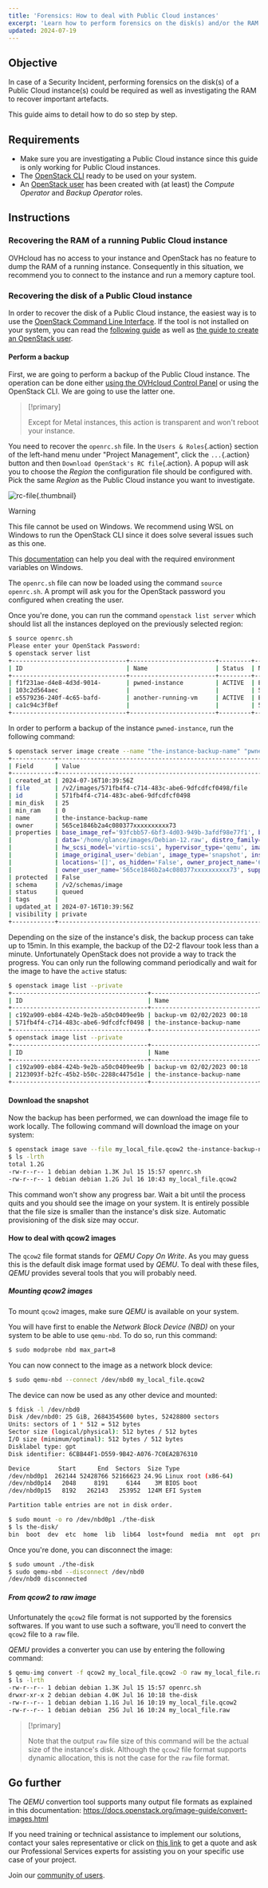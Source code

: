 ```yaml
---
title: 'Forensics: How to deal with Public Cloud instances'
excerpt: 'Learn how to perform forensics on the disk(s) and/or the RAM of a Public Cloud instance in case of a security incident'
updated: 2024-07-19
---
```


## Objective

In case of a Security Incident, performing forensics on the disk(s) of a Public Cloud instance(s) could be required as well as investigating the RAM to recover important artefacts.

This guide aims to detail how to do so step by step.

## Requirements

- Make sure you are investigating a Public Cloud instance since this guide is only working for Public Cloud instances.
- The [OpenStack CLI](/pages/public_cloud/compute/prepare_the_environment_for_using_the_openstack_api) ready to be used on your system.
- An [OpenStack user](/pages/public_cloud/compute/create_and_delete_a_user) has been created with (at least) the _Compute Operator_ and _Backup Operator_ roles.

## Instructions

### Recovering the RAM of a running Public Cloud instance

OVHcloud has no access to your instance and OpenStack has no feature to dump the RAM of a running instance. Consequently in this situation, we recommend you to connect to the instance and run a memory capture tool.

### Recovering the disk of a Public Cloud instance

In order to recover the disk of a Public Cloud instance, the easiest way is to use the [OpenStack Command Line Interface](https://docs.openstack.org/newton/user-guide/common/cli-overview.html). If the tool is not installed on your system, you can read the [following guide](/pages/public_cloud/compute/prepare_the_environment_for_using_the_openstack_api) as well as [the guide to create an OpenStack user](/pages/public_cloud/compute/create_and_delete_a_user).

#### Perform a backup

First, we are going to perform a backup of the Public Cloud instance. The operation can be done either [using the OVHcloud Control Panel](/pages/public_cloud/compute/save_an_instance) or using the OpenStack CLI. We are going to use the latter one.

> [!primary]
>
> Except for Metal instances, this action is transparent and won't reboot your instance.

You need to recover the `openrc.sh` file. In the `Users & Roles`{.action} section of the left-hand menu under "Project Management", click the `...`{.action} button and then `Download OpenStack's RC file`{.action}. A popup will ask you to choose the _Region_ the configuration file should be configured with. Pick the same _Region_ as the Public Cloud instance you want to investigate.

![rc-file](images/rc-file.png){.thumbnail}

> [!warning]
> This file cannot be used on Windows. We recommend using WSL on Windows to run the OpenStack CLI since it does solve several issues such as this one.
>
> This [documentation](/pages/public_cloud/compute/loading_openstack_environment_variables) can help you deal with the required environment variables on Windows.

The `openrc.sh` file can now be loaded using the command `source openrc.sh`. A prompt will ask you for the OpenStack password you configured when creating the user.

Once you're done, you can run the command `openstack list server` which should list all the instances deployed on the previously selected region:

```bash
$ source openrc.sh
Please enter your OpenStack Password:
$ openstack server list
+--------------------------------+------------------------+---------+----------------------------------+-----------+-----------+
| ID                             | Name                   | Status  | Networks                         | Image     | Flavor    |
+--------------------------------+------------------------+---------+----------------------------------+-----------+-----------+
| f1f231ae-d4e8-4d3d-9014-       | pwned-instance         | ACTIVE  | Ext-Net=2001:41d0:xxx:xxx::xxxx, | Debian 12 | d2-2      |
| 103c2d564aec                   |                        |         | 51.91.xxx.xxx                    |           |           |
| e5579236-240f-4c65-bafd-       | another-running-vm     | ACTIVE  | Ext-Net=2001:41d0:xxx:xxx::xxxx, |           | win-c2-15 |
| ca1c94c3f8ef                   |                        |         | 57.128.xxx.xxx                   |           |           |
+--------------------------------+------------------------+---------+----------------------------------+-----------+-----------+
```

In order to perform a backup of the instance `pwned-instance`, run the following command:

```bash
$ openstack server image create --name "the-instance-backup-name" "pwned-instance"
+------------+-------------------------------------------------------------------------------------------------------------------------+
| Field      | Value                                                                                                                   |
+------------+-------------------------------------------------------------------------------------------------------------------------+
| created_at | 2024-07-16T10:39:56Z                                                                                                    |
| file       | /v2/images/571fb4f4-c714-483c-abe6-9dfcdfcf0498/file                                                                    |
| id         | 571fb4f4-c714-483c-abe6-9dfcdfcf0498                                                                                    |
| min_disk   | 25                                                                                                                      |
| min_ram    | 0                                                                                                                       |
| name       | the-instance-backup-name                                                                                                |
| owner      | 565ce1846b2a4c080377xxxxxxxxxx73                                                                                        |
| properties | base_image_ref='93fcbb57-6bf3-4d03-949b-3afdf98e77f1', build_id='aa816ca5-f59a-439c-94a9-b1e18ed564ee',                 |
|            | data='/home/glance/images/Debian-12.raw', distro_family='debian', hw_disk_bus='scsi', hw_qemu_guest_agent='yes',        |
|            | hw_scsi_model='virtio-scsi', hypervisor_type='qemu', image_build_date='2024-07-01 12:48:37',                            |
|            | image_original_user='debian', image_type='snapshot', instance_uuid='f1f231ae-d4e8-4d3d-9014-103c2d564aec',              |
|            | locations='[]', os_hidden='False', owner_project_name='686981609xxxxxx2',                                               |
|            | owner_user_name='565ce1846b2a4c080377xxxxxxxxxx73', support_rtm='no', user_id='85265a173b7c4c26ba48899xxxxxxxx8'        |
| protected  | False                                                                                                                   |
| schema     | /v2/schemas/image                                                                                                       |
| status     | queued                                                                                                                  |
| tags       |                                                                                                                         |
| updated_at | 2024-07-16T10:39:56Z                                                                                                    |
| visibility | private                                                                                                                 |
+------------+-------------------------------------------------------------------------------------------------------------------------+
```

Depending on the size of the instance's disk, the backup process can take up to 15min. In this example, the backup of the D2-2 flavour took less than a minute. Unfortunately OpenStack does not provide a way to track the progress. You can only run the following command periodically and wait for the image to have the `active` status:

```bash
$ openstack image list --private
+--------------------------------------+------------------------------+--------+
| ID                                   | Name                         | Status |
+--------------------------------------+------------------------------+--------+
| c192a909-eb84-424b-9e2b-a50c0409ee9b | backup-vm 02/02/2023 00:18   | active |
| 571fb4f4-c714-483c-abe6-9dfcdfcf0498 | the-instance-backup-name     | queued |
+--------------------------------------+------------------------------+--------+
$ openstack image list --private
+--------------------------------------+------------------------------+--------+
| ID                                   | Name                         | Status |
+--------------------------------------+------------------------------+--------+
| c192a909-eb84-424b-9e2b-a50c0409ee9b | backup-vm 02/02/2023 00:18   | active |
| 2123093f-b2fc-45b2-b50c-2288c4475d1e | the-instance-backup-name     | active |
+--------------------------------------+------------------------------+--------+
```

#### Download the snapshot

Now the backup has been performed, we can download the image file to work locally. The following command will download the image on your system:

```bash
$ openstack image save --file my_local_file.qcow2 the-instance-backup-name
$ ls -lrth
total 1.2G
-rw-r--r-- 1 debian debian 1.3K Jul 15 15:57 openrc.sh
-rw-r--r-- 1 debian debian 1.2G Jul 16 10:43 my_local_file.qcow2
```

This command won't show any progress bar. Wait a bit until the process quits and you should see the image on your system. It is entirely possible that the file size is smaller than the instance's disk size. Automatic provisioning of the disk size may occur.

#### How to deal with qcow2 images

The `qcow2` file format stands for _QEMU Copy On Write_. As you may guess this is the default disk image format used by _QEMU_.
To deal with these files, _QEMU_ provides several tools that you will probably need.

##### Mounting qcow2 images

To mount `qcow2` images, make sure _QEMU_ is available on your system.

You will have first to enable the _Network Block Device (NBD)_ on your system to be able to use `qemu-nbd`. To do so, run this command:

```bash
$ sudo modprobe nbd max_part=8
```

You can now connect to the image as a network block device:

```bash
$ sudo qemu-nbd --connect /dev/nbd0 my_local_file.qcow2
```

The device can now be used as any other device and mounted:

```bash
$ fdisk -l /dev/nbd0
Disk /dev/nbd0: 25 GiB, 26843545600 bytes, 52428800 sectors
Units: sectors of 1 * 512 = 512 bytes
Sector size (logical/physical): 512 bytes / 512 bytes
I/O size (minimum/optimal): 512 bytes / 512 bytes
Disklabel type: gpt
Disk identifier: 6CBB44F1-D559-9B42-A076-7C0EA2B76310

Device        Start      End  Sectors  Size Type
/dev/nbd0p1  262144 52428766 52166623 24.9G Linux root (x86-64)
/dev/nbd0p14   2048     8191     6144    3M BIOS boot
/dev/nbd0p15   8192   262143   253952  124M EFI System

Partition table entries are not in disk order.

$ sudo mount -o ro /dev/nbd0p1 ./the-disk
$ ls the-disk/
bin  boot  dev  etc  home  lib  lib64  lost+found  media  mnt  opt  proc  root  run  sbin  srv  sys  tmp  usr  var
```

Once you're done, you can disconnect the image:

```bash
$ sudo umount ./the-disk
$ sudo qemu-nbd --disconnect /dev/nbd0
/dev/nbd0 disconnected
```

##### From qcow2 to raw image

Unfortunately the `qcow2` file format is not supported by the forensics softwares. If you want to use such a software, you'll need to convert the `qcow2` file to a `raw` file.

_QEMU_ provides a converter you can use by entering the following command:

```bash
$ qemu-img convert -f qcow2 my_local_file.qcow2 -O raw my_local_file.raw
$ ls -lrth
-rw-r--r-- 1 debian debian 1.3K Jul 15 15:57 openrc.sh
drwxr-xr-x 2 debian debian 4.0K Jul 16 10:18 the-disk
-rw-r--r-- 1 debian debian 1.1G Jul 16 10:19 my_local_file.qcow2
-rw-r--r-- 1 debian debian  25G Jul 16 10:24 my_local_file.raw
```

> [!primary]
>
> Note that the output `raw` file size of this command will be the actual size of the instance's disk. Although the `qcow2` file format supports dynamic allocation, this is not the case for the `raw` file format.

## Go further

The _QEMU_ convertion tool supports many output file formats as explained in this documentation: <https://docs.openstack.org/image-guide/convert-images.html>

If you need training or technical assistance to implement our solutions, contact your sales representative or click on [this link](/links/professional-services) to get a quote and ask our Professional Services experts for assisting you on your specific use case of your project.

Join our [community of users](/links/community).
